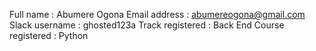 Full name		: Abumere Ogona
Email address 		: abumereogona@gmail.com
Slack username		: ghosted123a
Track registered 	: Back End
Course registered 	: Python